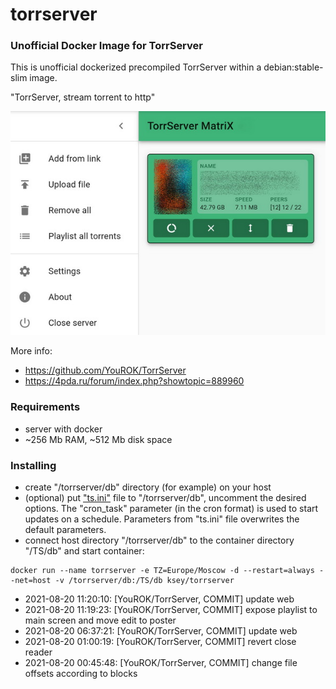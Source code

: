# torrserver
### Unofficial Docker Image for TorrServer

This is unofficial dockerized precompiled TorrServer within a debian:stable-slim image.

"TorrServer, stream torrent to http"

![TorrServer](https://raw.githubusercontent.com/MrKsey/torrserver/master/ts.jpg)

More info:
- https://github.com/YouROK/TorrServer
- https://4pda.ru/forum/index.php?showtopic=889960

### Requirements

* server with docker
* ~256 Mb RAM, ~512 Mb disk space 

### Installing

- сreate "/torrserver/db" directory (for example) on your host
- (optional) put ["ts.ini"](https://raw.githubusercontent.com/MrKsey/torrserver/master/ts.ini) file to "/torrserver/db", uncomment the desired options. The "cron_task" parameter (in the cron format) is used to start updates on a schedule. Parameters from "ts.ini" file overwrites the default parameters.
- connect host directory "/torrserver/db" to the container directory "/TS/db" and start container:
```
docker run --name torrserver -e TZ=Europe/Moscow -d --restart=always --net=host -v /torrserver/db:/TS/db ksey/torrserver
```























































































































































































































































* 2021-08-20 11:20:10: [YouROK/TorrServer, COMMIT] update web
* 2021-08-20 11:19:23: [YouROK/TorrServer, COMMIT] expose playlist to main screen and move edit to poster
* 2021-08-20 06:37:21: [YouROK/TorrServer, COMMIT] update web
* 2021-08-20 01:00:19: [YouROK/TorrServer, COMMIT] revert close reader
* 2021-08-20 00:45:48: [YouROK/TorrServer, COMMIT] change file offsets according to blocks
